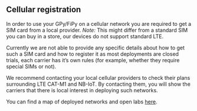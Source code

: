 ## Cellular registration

In order to use your GPy/FiPy on a cellular network you are required to get a
SIM card from a local provider. *Note:* This might differ from a standard SIM
you can buy in a store, our devices do not support standard LTE.

Currently we are not able to provide any specific details about how to get such
a SIM card and how to register it as most deployments are closed trials, each
carrier has it’s own rules (for example, whether they require special SIMs or not).

We recommend contacting your local cellular providers to check their plans
surrounding LTE CAT-M1 and NB-IoT. By contacting them, you will show the carriers
that there is local interest in deploying such networks.

You can find a map of deployed networks and open labs [here](https://www.gsma.com/iot/deployment-map/#deployments).

